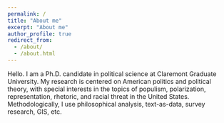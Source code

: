 ```yaml
---
permalink: /
title: "About me"
excerpt: "About me"
author_profile: true
redirect_from: 
  - /about/
  - /about.html
---
```


Hello. I am a Ph.D. candidate in political science at Claremont Graduate University. My research is centered on American politics and political theory, with special interests in the topics of populism, polarization, representation, rhetoric, and racial threat in the United States. Methodologically, I use philosophical analysis, text-as-data, survey research, GIS, etc.
